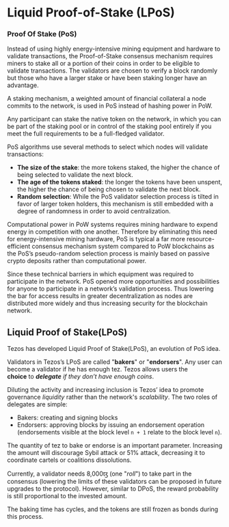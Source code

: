 # Liquid Proof-of-Stake (LPoS)

### Proof Of Stake (PoS)

Instead of using highly energy-intensive mining equipment and hardware to validate transactions, the Proof-of-Stake consensus mechanism requires miners to stake all or a portion of their coins in order to be eligible to validate transactions. The validators are chosen to verify a block randomly but those who have a larger stake or have been staking longer have an advantage. 

A staking mechanism, a weighted amount of financial collateral a node commits to the network, is used in PoS instead of hashing power in PoW.

Any participant can stake the native token on the network, in which you can be part of the staking pool or in control of the staking pool entirely if you meet the full requirements to be a full-fledged validator. 

PoS algorithms use several methods to select which nodes will validate transactions:

- **The size of the stake**: the more tokens staked, the higher the chance of being selected to validate the next block.
- **The age of the tokens staked**: the longer the tokens have been unspent, the higher the chance of being chosen to validate the next block.
- **Random selection**: While the PoS validator selection process is tilted in favor of larger token holders, this mechanism is still embedded with a degree of randomness in order to avoid centralization.

Computational power in PoW systems requires mining hardware to expend energy in competition with one another. Therefore by eliminating this need for energy-intensive mining hardware, PoS is typical a far more resource-efficient consensus mechanism system compared to PoW blockchains as the PoS’s pseudo-random selection process is mainly based on passive crypto deposits rather than computational power.

Since these technical barriers in which equipment was required to participate in the network. PoS opened more opportunities and possibilities for anyone to participate in a network’s validation process. Thus lowering the bar for access results in greater decentralization as nodes are distributed more widely and thus increasing security for the blockchain network.

## Liquid Proof of Stake(LPoS)

Tezos has developed Liquid Proof of Stake(LPoS), an evolution of PoS idea.

Validators in Tezos’s LPoS are called "**bakers**" or "**endorsers**". Any user can become a validator if he has enough tez. Tezos allows users the **choice** to ***delegate** if they don’t have enough coins*. 

Diluting the activity and increasing inclusion is Tezos’ idea to promote governance *liquidity* rather than the network's *scalability*. The two roles of delegates are simple:

- Bakers: creating and signing blocks
- Endorsers: approving blocks by issuing an endorsement operation (endorsements visible at the block level `n + 1` relate to the block level `n`).

The quantity of tez to bake or endorse is an important parameter. Increasing the amount will discourage Sybil attack or 51% attack, decreasing it to coordinate cartels or coalitions dissolutions.

Currently, a validator needs 8,000ꜩ (one "*roll*") to take part in the consensus (lowering the limits of these validators can be proposed in future upgrades to the protocol). However, similar to DPoS, the reward probability is still proportional to the invested amount. 

The baking time has cycles, and the tokens are still frozen as bonds during this process.